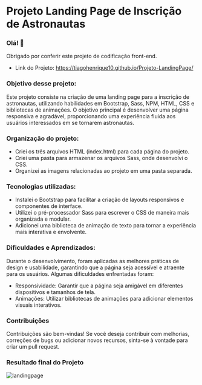 # Projeto Landing Page de Inscrição de Astronautas
### Olá! 👋
Obrigado por conferir este projeto de codificação front-end.

- Link do Projeto: https://tiagohenrique10.github.io/Projeto-LandingPage/
  
### Objetivo desse projeto:

Este projeto consiste na criação de uma landing page para a inscrição de astronautas, utilizando habilidades em Bootstrap, Sass, NPM, HTML, CSS e bibliotecas de animações. O objetivo principal é desenvolver uma página responsiva e agradável, proporcionando uma experiência fluida aos usuários interessados em se tornarem astronautas.

### Organização do projeto:

- Criei os três arquivos HTML (index.html) para cada página do projeto.
- Criei uma pasta para armazenar os arquivos Sass, onde desenvolvi o CSS.
- Organizei as imagens relacionadas ao projeto em uma pasta separada.
  
### Tecnologias utilizadas:

- Instalei o Bootstrap para facilitar a criação de layouts responsivos e componentes de interface.
- Utilizei o pré-processador Sass para escrever o CSS de maneira mais organizada e modular.
- Adicionei uma biblioteca de animação de texto para tornar a experiência mais interativa e envolvente.

### Dificuldades e Aprendizados:

Durante o desenvolvimento, foram aplicadas as melhores práticas de design e usabilidade, garantindo que a página seja acessível e atraente para os usuários. Algumas dificuldades enfrentadas foram:

* Responsividade: Garantir que a página seja amigável em diferentes dispositivos e tamanhos de tela.
* Animações: Utilizar bibliotecas de animações para adicionar elementos visuais interativos.
### Contribuições
Contribuições são bem-vindas! Se você deseja contribuir com melhorias, correções de bugs ou adicionar novos recursos, sinta-se à vontade para criar um pull request.
### Resultado final do Projeto

![landingpage](https://github.com/TiagoHenrique10/Projeto-LandingPage/assets/96561261/3f132c93-62c0-4d96-ac8b-6c09a83096be)

